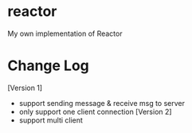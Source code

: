 # reactor
My own implementation of Reactor
# Change Log
[Version 1]
- support sending message & receive msg to server
- only support one client connection
[Version 2]
- support multi client